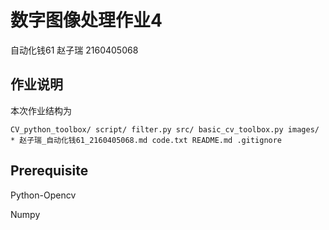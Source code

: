 # 数字图像处理作业4
自动化钱61 赵子瑞 2160405068
## 作业说明
本次作业结构为

`
CV_python_toolbox/
	script/
		filter.py
	src/
		basic_cv_toolbox.py
images/
	*
赵子瑞_自动化钱61_2160405068.md
code.txt
README.md
.gitignore
`
## Prerequisite

Python-Opencv

Numpy

